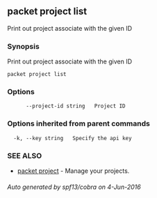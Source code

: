## packet project list

Print out project associate with the given ID

### Synopsis


Print out project associate with the given ID

```
packet project list
```

### Options

```
      --project-id string   Project ID
```

### Options inherited from parent commands

```
  -k, --key string   Specify the api key
```

### SEE ALSO
* [packet project](packet_project.md)	 - Manage your projects.

###### Auto generated by spf13/cobra on 4-Jun-2016
